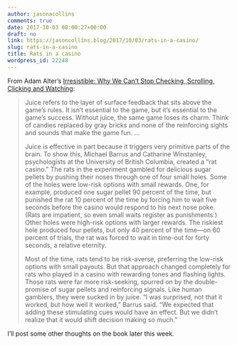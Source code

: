 ```yaml
---
author: jasonacollins
comments: true
date: 2017-10-03 08:00:27+00:00
draft: no
link: https://jasoncollins.blog/2017/10/03/rats-in-a-casino/
slug: rats-in-a-casino
title: Rats in a casino
wordpress_id: 22248
---
```


From Adam Alter’s [Irresistible: Why We Can’t Stop Checking, Scrolling, Clicking and Watching](http://amzn.to/2ykVjdH):


<blockquote>Juice refers to the layer of surface feedback that sits above the game’s rules. It isn’t essential to the game, but it’s essential to the game’s success. Without juice, the same game loses its charm. Think of candies replaced by gray bricks and none of the reinforcing sights and sounds that make the game fun. ...

Juice is effective in part because it triggers very primitive parts of the brain. To show this, Michael Barrus and Catharine Winstanley, psychologists at the University of British Columbia, created a “rat casino.” The rats in the experiment gambled for delicious sugar pellets by pushing their noses through one of four small holes. Some of the holes were low-risk options with small rewards. One, for example, produced one sugar pellet 90 percent of the time, but punished the rat 10 percent of the time by forcing him to wait five seconds before the casino would respond to his next nose poke. (Rats are impatient, so even small waits register as punishments.) Other holes were high-risk options with larger rewards. The riskiest hole produced four pellets, but only 40 percent of the time—on 60 percent of trials, the rat was forced to wait in time-out for forty seconds, a relative eternity.

Most of the time, rats tend to be risk-averse, preferring the low-risk options with small payouts. But that approach changed completely for rats who played in a casino with rewarding tones and flashing lights. Those rats were far more risk-seeking, spurred on by the double-promise of sugar pellets and reinforcing signals. Like human gamblers, they were sucked in by juice. “I was surprised, not that it worked, but how well it worked,” Barrus said. “We expected that adding these stimulating cues would have an effect. But we didn’t realize that it would shift decision making so much.”</blockquote>


I’ll post some other thoughts on the book later this week.
